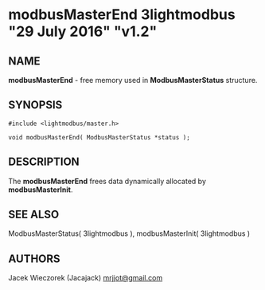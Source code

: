 # modbusMasterEnd 3lightmodbus "29 July 2016" "v1.2"

## NAME
**modbusMasterEnd** - free memory used in **ModbusMasterStatus** structure.

## SYNOPSIS
`#include <lightmodbus/master.h>`

`void modbusMasterEnd( ModbusMasterStatus *status );`

## DESCRIPTION
The **modbusMasterEnd** frees data dynamically allocated by **modbusMasterInit**.

## SEE ALSO
ModbusMasterStatus( 3lightmodbus ), modbusMasterInit( 3lightmodbus )

## AUTHORS
Jacek Wieczorek (Jacajack) <mrjjot@gmail.com>
